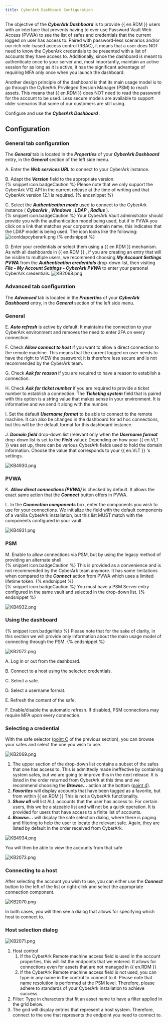 ```yaml
---
title: CyberArk Dashboard Configuration
---
```

The objective of the ***CyberArk Dashboard*** is to provide {{ en.RDM }} users with an interface that prevents having to ever use Password Vault Web Access (PVWA) to see the list of safes and credentials that the current logged on user has access to. Paired with password-less scenarios and/or our rich role-based access control (RBAC), it means that a user does NOT need to know the CyberArk credentials to be presented with a list of accounts they have access to. Additionally, since the dashboard is meant to authenticate once to your server and, most importantly, maintain an active session for as long as it is active, it has the significant advantage of requiring MFA only once when you launch the dashboard.  

Another design principle of the dashboard is that its main usage model is to go through the CyberArk Privileged Session Manager (PSM) to reach assets. This means that {{ en.RDM }} does NOT need to read the password for the account to be used. Less secure models are available to support older scenarios that some of our customers are still using.  

Configure and use the ***CyberArk Dashboard*** :  

## Configuration
### General tab configuration
The ***General*** tab is located in the ***Properties*** of your ***CyberArk Dashboard*** entry, in the ***General*** section of the left side menu.  

A. Enter the ***Web services URL*** to connect to your CyberArk instance.  

B. Adapt the ***Version*** field to the appropriate version.  
{% snippet icon.badgeCaution %}
Please note that we only support the CyberArk V12 API in the current release at the time of writing and that CyberArk version 12.1 is required.
{% endsnippet %}  

C. Select the ***Authentication mode*** used to connect to the CyberArk instance ( ***CyberArk*** , ***Windows*** , ***LDAP*** , ***Radius*** ).  
{% snippet icon.badgeCaution %}
Your CyberArk Vault administrator should provide you with the authentication model being used, but if in PVWA you click on a link that matches your corporate domain name, this indicates that the LDAP model is being used. The icon looks like the following:
![iconldapcyberark.png](/img/en/kb/iconldapcyberark.png)
{% endsnippet %}  

D. Enter your credentials or select them using a {{ en.RDM }} mechanism. As with all dashboards in {{ en.RDM }} , if you are creating an entry that will be visible to multiple users, we recommend choosing ***My Account Settings PVWA*** from the ***Authentication credentials*** drop-down list, then visiting ***File - My Account Settings - CyberArk PVWA*** to enter your personal CyberArk credentials.
![KB2068.png](/img/en/kb/KB2068.png)

### Advanced tab configuration
The ***Advanced*** tab is located in the ***Properties*** of your ***CyberArk Dashboard*** entry, in the ***General*** section of the left side menu.  

### General
E. ***Auto refresh*** is active by default. It maintains the connection to your CyberArk environment and removes the need to enter 2FA on every connection.  

F. Check ***Allow connect to host*** if you want to allow a direct connection to the remote machine. This means that the current logged on user needs to have the right to VIEW the password; it is therefore less secure and is not recommended by the CyberArk team.  

G. Check ***Ask for reason*** if you are required to have a reason to establish a connection.  

H. Check ***Ask for ticket number*** if you are required to provide a ticket number to establish a connection. The ***Ticketing system*** field that is paired with this option is a string value that makes sense in your environment. It is informative and we send it along with the number.  

I. Set the default ***Username format*** to be able to connect to the remote machine. It can also be changed in the dashboard for ad hoc connections, but this will be the default format for this dashboard instance.  

J. ***Domain field*** drop-down list (relevant only when the ***Username format*** drop-down list is set to the ***Field*** value): Depending on how your {{ en.VLT }} was set up, there can be various CyberArk fields used to hold the domain information. Choose the value that corresponds to your {{ en.VLT }} &apos;s settings.  

![KB4930.png](/img/en/kb/KB4930.png)
### PVWA
K. ***Allow direct connections (PVWA)*** is checked by default. It allows the exact same action that the ***Connect*** button offers in PVWA.  

L. In the ***Connection components*** box, enter the components you wish to use for your connections. We initialize the field with the default components of a vanilla CyberArk installation, but this list MUST match with the components configured in your vault.  

![KB4931.png](/img/en/kb/KB4931.png)
### PSM
M. Enable to allow connections via PSM, but by using the legacy method of providing an alternate shell.  
{% snippet icon.badgeCaution %}
This is provided as a convenience and is not recommended by the CyberArk team anymore. It has some limitations when compared to the ***Connect*** action from PVWA which uses a limited lifetime token.
{% endsnippet %}  
{% snippet icon.badgeCaution %}
You must have a PSM Server entry configured in the same vault and selected in the drop-down list.
{% endsnippet %}  

![KB4932.png](/img/en/kb/KB4932.png)
### Using the dashboard  
{% snippet icon.badgeHelp %}
Please note that for the sake of clarity, in this section we will provide only information about the main usage model of connecting through the PSM.
{% endsnippet %}  

![KB2072.png](/img/en/kb/KB2072.png)  

A. Log in or out from the dashboard.  

B. Connect to a host using the selected credentials.  

C. Select a safe.  <a name="c"></a>

D. Select a username format.  

E. Refresh the content of the safe.  

F. Enable/disable the automatic refresh. If disabled, PSM connections may require MFA upon every connection.  

### Selecting a credential
With the safe selector (<a href="#c">point C</a> of the previous section), you can browse your safes and select the one you wish to use.  

![KB2069.png](/img/en/kb/KB2069.png)

1. The upper section of the drop-down list contains a subset of the safes that one has access to. This is admittedly made ineffective by containing system safes, but we are going to improve this in the next release. It is listed in the order returned from CyberArk at this time and we recommend choosing the ***Browse...*** action at the bottom (<a href="#4">point 4</a>).
1. ***Favorites*** will display accounts that have been tagged as a favorite, but from within {{ en.RDM }} This is not a CyberArk functionality.
1. ***Show all*** will list ALL accounts that the user has access to. For certain users, this we be a sizeable list and will not be a quick operation. It is provided for users that have access to a finite list of accounts.
1. ***Browse...*** will display the safe selection dialog, where there is paging and filtering to help the user to locate the relevant safe. Again, they are listed by default in the order received from CyberArk.  <a name="4"></a>

![KB4934.png](/img/en/kb/KB4934.png)

You will then be able to view the accounts from that safe  

![KB2073.png](/img/en/kb/KB2073.png)
### Connecting to a host
After selecting the account you wish to use, you can either use the ***Connect*** button to the left of the list or right-click and select the appropriate connection component.  

![KB2070.png](/img/en/kb/KB2070.png)

In both cases, you will then see a dialog that allows for specifying which host to connect to.
### Host selection dialog
![KB2071.png](/img/en/kb/KB2071.png)

1. Host control
    1. If the CyberArk Remote machine access field is used in the account properties, this will list the endpoints that we entered. It allows for connections even for assets that are not managed in {{ en.RDM }}
    1. If the CyberArk Remote machine access field is not used, you can type in any name in the control to connect to it. Please note that name resolution is performed at the PSM level. Therefore, please adhere to standards of your CyberArk installation to achieve success.
1. Filter: Type in characters that fit an asset name to have a filter applied in the grid below.
1. The grid will display entries that represent a host system. Therefore, connect to the one that represents the endpoint you need to connect to.
